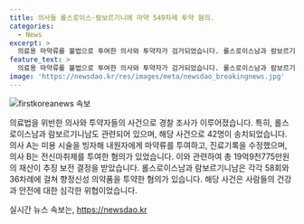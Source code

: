 ```yaml
---
title: 의사들 롤스로이스·람보르기니에 마약 549차례 투약 혐의.
categories:
  - News
excerpt: >
  의료용 마약류를 불법으로 투여한 의사와 투약자가 검거되었습니다. 롤스로이스남과 람보르기니남 등 투약자도 송치되었는데, 의사들은 마약류를 투여하고 진료기록을 수정하며 수십억을 벌어들였습니다. 해당 의사들은 법 위반으로 송치되었으며, 롤스로이스남과 람보르기니남은 운전 중 마약을 복용한 혐의로 수사를 받고 있습니다.
feature_text: >
  의료용 마약류를 불법으로 투여한 의사와 투약자가 검거되었습니다. 롤스로이스남과 람보르기니남 등 투약자도 송치되었는데, 의사들은 마약류를 투여하고 진료기록을 수정하며 수십억을 벌어들였습니다. 해당 의사들은 법 위반으로 송치되었으며, 롤스로이스남과 람보르기니남은 운전 중 마약을 복용한 혐의로 수사를 받고 있습니다.
image: 'https://newsdao.kr/res/images/meta/newsdao_breakingnews.jpg'
---
```


<p><img src="https://newsdao.kr/res/images/meta/newsdao_breakingnews.jpg" alt="firstkoreanews 속보" /></p>

<p>의료법을 위반한 의사와 투약자들의 사건으로 경찰 조사가 이루어졌습니다. 특히, 롤스로이스남과 람보르기니남도 관련되어 있으며, 해당 사건으로 42명이 송치되었습니다. 의사 A는 미용 시술을 빙자해 내원자에게 마약류를 투여하고, 진료기록을 수정했으며, 의사 B는 전신마취제를 투여한 혐의가 있었습니다. 이와 관련하여 총 19억9천775만원의 재산이 추징 보전 결정을 받았습니다. 롤스로이스남과 람보르기니남은 각각 58회와 36차례에 걸쳐 향정신성 의약품을 투약한 혐의가 있습니다. 해당 사건은 사람들의 건강과 안전에 대한 심각한 위협이었습니다.</p>
실시간 뉴스 속보는, <a href="https://newsdao.kr" rel="dofollow">https://newsdao.kr</a>


